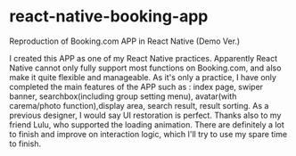 # react-native-booking-app
 Reproduction of Booking.com APP in React Native (Demo Ver.)

I created this APP as one of my React Native practices. Apparently React Native cannot only fully support most functions on Booking.com, and also make it quite flexible and manageable. As it's only a practice, I have only completed the main features of the APP such as : index page, swiper banner, searchbox(including group setting menu), avatar(with carema/photo function),display area, search result, result sorting. 
As a previous designer, I would say UI restoration is perfect. Thanks also to my friend Lulu, who supported the loading animation. There are definitely a lot to finish and improve on interaction logic, which I'll try to use my spare time to finish.

